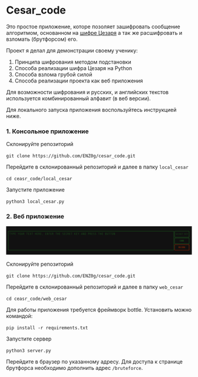 # Cesar_code

Это простое приложение, которе позоляет зашифровать сообщение алгоритмом, основанном на [шифре Цезаря](https://ru.wikipedia.org/wiki/%D0%A8%D0%B8%D1%84%D1%80_%D0%A6%D0%B5%D0%B7%D0%B0%D1%80%D1%8F) а так же расшифровать и взломать (брутфорсом) его.

Проект я делал для демонстрации своему ученику:
1. Принципа шифрования методом подстановки
2. Способа реализации шифра Цезаря на Python
3. Способа взлома грубой силой
4. Способа реализации проекта как веб приложения

Для возможности шифрования и русских, и английских текстов используется комбинированный алфавит (в веб версии).

Для локального запуска приложения воспользуйтесь инструкцией ниже.

### 1. Консольное приложение

Склонируйте репозиторий

`git clone https://github.com/ENZ0g/cesar_code.git`

Перейдите в склонированный репозиторий и далее в папку `local_cesar`

`cd ceasr_code/local_cesar`

Запустите приложение

`python3 local_cesar.py`

### 2. Веб приложение

![web interface img](web_cesar_interface.png)

Склонируйте репозиторий

`git clone https://github.com/ENZ0g/cesar_code.git`

Перейдите в склонированный репозиторий и далее в папку `web_cesar`

`cd ceasr_code/web_cesar`

Для работы приложения требуется фреймворк bottle. Установить можно командой:

`pip install -r requirements.txt`

Запустите сервер

`python3 server.py`

Перейдите в браузер по указанному адресу.
Для доступа к странице брутфорса необходимо дополнить адрес `/bruteforce`.

